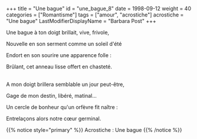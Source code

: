 +++
title = "Une bague"
id = "une_bague_8"
date = 1998-09-12
weight = 40
categories = ["Romantisme"]
tags = ["amour", "acrostiche"]
acrostiche = "Une bague"
LastModifierDisplayName = "Barbara Post"
+++

Une bague à ton doigt brillait, vive, frivole,

Nouvelle en son serment comme un soleil d'été

Endort en son sourire une apparence folle :

Brûlant, cet anneau lisse offert en chasteté.

 \
A mon doigt brillera semblable un jour peut-être,

Gage de mon destin, libéré, matinal...

Un cercle de bonheur qu'un orfèvre fit naître :

Entrelaçons alors notre cœur germinal.

{{% notice style="primary" %}}
Acrostiche : Une bague
{{% /notice %}}
